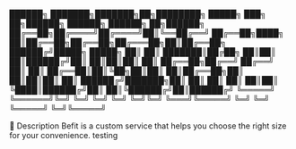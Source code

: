 ██████╗ ███████╗███████╗██╗████████╗     █████╗ ███╗   ██╗██████╗ ██████╗  ██████╗ ██╗██████╗ 
██╔══██╗██╔════╝██╔════╝██║╚══██╔══╝    ██╔══██╗████╗  ██║██╔══██╗██╔══██╗██╔═══██╗██║██╔══██╗
██████╔╝█████╗  █████╗  ██║   ██║       ███████║██╔██╗ ██║██║  ██║██████╔╝██║   ██║██║██║  ██║
██╔══██╗██╔══╝  ██╔══╝  ██║   ██║       ██╔══██║██║╚██╗██║██║  ██║██╔══██╗██║   ██║██║██║  ██║
██████╔╝███████╗██║     ██║   ██║       ██║  ██║██║ ╚████║██████╔╝██║  ██║╚██████╔╝██║██████╔╝
╚═════╝ ╚══════╝╚═╝     ╚═╝   ╚═╝       ╚═╝  ╚═╝╚═╝  ╚═══╝╚═════╝ ╚═╝  ╚═╝ ╚═════╝ ╚═╝╚═════╝

🌟 Description
Befit is a custom service that helps you choose the right size for your convenience. testing
